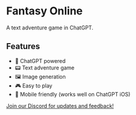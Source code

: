 # Fantasy Online

A text adventure game in ChatGPT.

## Features

- 🤖 ChatGPT powered
- 📟 Text adventure game
- 🖼️ Image generation
- 🎮 Easy to play
- 📱 Mobile friendly (works well on ChatGPT iOS)

[Join our Discord for updates and feedback!](https://discord.gg/rCgX2vPv)
